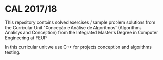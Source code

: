 # CAL 2017/18

This repository contains solved exercises / sample problem solutions from the Curricular Unit "Conceção e Análise de Algorítmos" (Algorithms Analisys and Conception) from the Integrated Master's Degree in Computer Engineering at FEUP.

In this curricular unit we use C++ for projects conception and algorithms testing.
